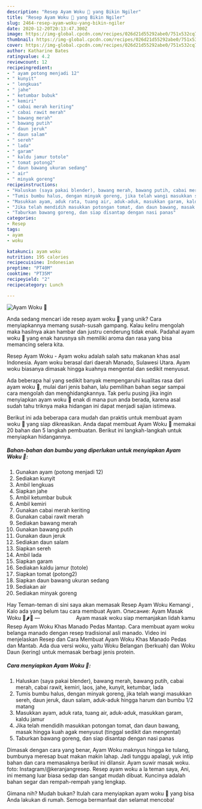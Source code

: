 ```yaml
---
description: "Resep Ayam Woku 🍗 yang Bikin Ngiler"
title: "Resep Ayam Woku 🍗 yang Bikin Ngiler"
slug: 2464-resep-ayam-woku-yang-bikin-ngiler
date: 2020-12-20T20:13:47.300Z
image: https://img-global.cpcdn.com/recipes/026d21d55292abe0/751x532cq70/ayam-woku-🍗-foto-resep-utama.jpg
thumbnail: https://img-global.cpcdn.com/recipes/026d21d55292abe0/751x532cq70/ayam-woku-🍗-foto-resep-utama.jpg
cover: https://img-global.cpcdn.com/recipes/026d21d55292abe0/751x532cq70/ayam-woku-🍗-foto-resep-utama.jpg
author: Katharine Bates
ratingvalue: 4.2
reviewcount: 12
recipeingredient:
- " ayam potong menjadi 12"
- " kunyit"
- " lengkuas"
- " jahe"
- " ketumbar bubuk"
- " kemiri"
- " cabai merah keriting"
- " cabai rawit merah"
- " bawang merah"
- " bawang putih"
- " daun jeruk"
- " daun salam"
- " sereh"
- " lada"
- " garam"
- " kaldu jamur totole"
- " tomat potong2"
- " daun bawang ukuran sedang"
- " air"
- " minyak goreng"
recipeinstructions:
- "Haluskan (saya pakai blender), bawang merah, bawang putih, cabai merah, cabai rawit, kemiri, laos, jahe, kunyit, ketumbar, lada"
- "Tumis bumbu halus, dengan minyak goreng, jika telah wangi masukkan sereh, daun jeruk, daun salam, aduk-aduk hingga harum dan bumbu 1/2 matang"
- "Masukkan ayam, aduk rata, tuang air, aduk-aduk, masukkan garam, kaldu jamur"
- "Jika telah mendidih masukkan potongan tomat, dan daun bawang, masak hingga kuah agak menyusut (tinggal sedikit dan mengental)"
- "Taburkan bawang goreng, dan siap disantap dengan nasi panas"
categories:
- Resep
tags:
- ayam
- woku

katakunci: ayam woku 
nutrition: 195 calories
recipecuisine: Indonesian
preptime: "PT40M"
cooktime: "PT35M"
recipeyield: "2"
recipecategory: Lunch

---
```



![Ayam Woku 🍗](https://img-global.cpcdn.com/recipes/026d21d55292abe0/751x532cq70/ayam-woku-🍗-foto-resep-utama.jpg)

Anda sedang mencari ide resep ayam woku 🍗 yang unik? Cara menyiapkannya memang susah-susah gampang. Kalau keliru mengolah maka hasilnya akan hambar dan justru cenderung tidak enak. Padahal ayam woku 🍗 yang enak harusnya sih memiliki aroma dan rasa yang bisa memancing selera kita.

Resep Ayam Woku - Ayam woku adalah salah satu makanan khas asal Indonesia. Ayam woku berasal dari daerah Manado, Sulawesi Utara. Ayam woku biasanya dimasak hingga kuahnya mengental dan sedikit menyusut.

Ada beberapa hal yang sedikit banyak mempengaruhi kualitas rasa dari ayam woku 🍗, mulai dari jenis bahan, lalu pemilihan bahan segar sampai cara mengolah dan menghidangkannya. Tak perlu pusing jika ingin menyiapkan ayam woku 🍗 enak di mana pun anda berada, karena asal sudah tahu triknya maka hidangan ini dapat menjadi sajian istimewa.


Berikut ini ada beberapa cara mudah dan praktis untuk membuat ayam woku 🍗 yang siap dikreasikan. Anda dapat membuat Ayam Woku 🍗 memakai 20 bahan dan 5 langkah pembuatan. Berikut ini langkah-langkah untuk menyiapkan hidangannya.

<!--inarticleads1-->

##### Bahan-bahan dan bumbu yang diperlukan untuk menyiapkan Ayam Woku 🍗:

1. Gunakan  ayam (potong menjadi 12)
1. Sediakan  kunyit
1. Ambil  lengkuas
1. Siapkan  jahe
1. Ambil  ketumbar bubuk
1. Ambil  kemiri
1. Gunakan  cabai merah keriting
1. Gunakan  cabai rawit merah
1. Sediakan  bawang merah
1. Gunakan  bawang putih
1. Gunakan  daun jeruk
1. Sediakan  daun salam
1. Siapkan  sereh
1. Ambil  lada
1. Siapkan  garam
1. Sediakan  kaldu jamur (totole)
1. Siapkan  tomat (potong2)
1. Siapkan  daun bawang ukuran sedang
1. Sediakan  air
1. Sediakan  minyak goreng


Hay Teman-teman di sini saya akan memasak Resep Ayam Woku Kemangi , Kalo ada yang belum tau cara membuat Ayam. Описание: Ayam Masak Woku 🍗🌶️🥘 —⠀⠀⠀⠀⠀⠀⠀⠀⠀ Ayam masak woku siap memanjakan lidah kamu Resep Ayam Woku Khas Manado Pedas Mantap. Cara membuat ayam woku belanga manado dengan resep tradisional asli manado. Video ini menjelaskan Resep dan Cara Membuat Ayam Woku Khas Manado Pedas dan Mantab. Ada dua versi woku, yaitu Woku Belangan (berkuah) dan Woku Daun (kering) untuk memasak berbagi jenis protein. 

<!--inarticleads2-->

##### Cara menyiapkan Ayam Woku 🍗:

1. Haluskan (saya pakai blender), bawang merah, bawang putih, cabai merah, cabai rawit, kemiri, laos, jahe, kunyit, ketumbar, lada
1. Tumis bumbu halus, dengan minyak goreng, jika telah wangi masukkan sereh, daun jeruk, daun salam, aduk-aduk hingga harum dan bumbu 1/2 matang
1. Masukkan ayam, aduk rata, tuang air, aduk-aduk, masukkan garam, kaldu jamur
1. Jika telah mendidih masukkan potongan tomat, dan daun bawang, masak hingga kuah agak menyusut (tinggal sedikit dan mengental)
1. Taburkan bawang goreng, dan siap disantap dengan nasi panas


Dimasak dengan cara yang benar, Ayam Woku maknyus hingga ke tulang, bumbunya meresap buat makan makin lahap. Jadi tunggu apalagi, yuk intip bahan dan cara memasaknya berikut ini dilansir. Ayam suwir masak woku. foto: Instagram/@keranjangresep. Resep ayam woku a la teman saya, Ani, ini memang luar biasa sedap dan sangat mudah dibuat. Kuncinya adalah bahan segar dan rempah-rempah yang lengkap. 

Gimana nih? Mudah bukan? Itulah cara menyiapkan ayam woku 🍗 yang bisa Anda lakukan di rumah. Semoga bermanfaat dan selamat mencoba!
